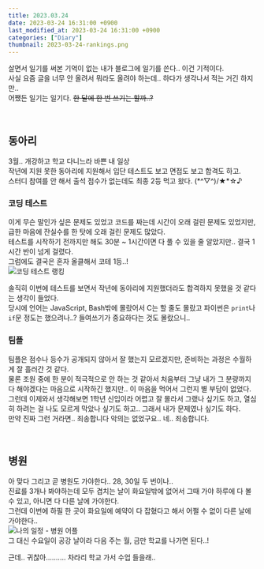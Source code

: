 ```yaml
---
title: 2023.03.24
date: 2023-03-24 16:31:00 +0900
last_modified_at: 2023-03-24 16:31:00 +0900
categories: ["Diary"]
thumbnail: 2023-03-24-rankings.png
---
```


살면서 일기를 써본 기억이 없는 내가 블로그에 일기를 쓴다.. 이건 기적이다.  
사실 요즘 글을 너무 안 올려서 뭐라도 올려야 하는데.. 하다가 생각나서 적는 거긴 하지만..  
어쨌든 일기는 일기다. ~~한 달에 한 번 쓰기는 할까..?~~

<br/>

## 동아리
3월.. 개강하고 학교 다니느라 바쁜 내 일상  
작년에 지원 못한 동아리에 지원해서 입단 테스트도 보고 면접도 보고 합격도 하고.  
스터디 참여를 안 해서 출석 점수가 없는데도 최종 2등 먹고 왔다. (\*^▽^)/★\*☆♪

### 코딩 테스트
이게 무슨 말인가 싶은 문제도 있었고 코드를 짜는데 시간이 오래 걸린 문제도 있었지만, 급한 마음에 잔실수를 한 탓에 오래 걸린 문제도 많았다.  
테스트를 시작하기 전까지만 해도 30분 ~ 1시간이면 다 풀 수 있을 줄 알았지만.. 결국 1시간 반이 넘게 걸렸다.  
그럼에도 결국은 혼자 올클해서 코테 1등..!  
![코딩 테스트 랭킹](2023-03-24-rankings.png)

솔직히 이번에 테스트를 보면서 작년에 동아리에 지원했더라도 합격하지 못했을 것 같다는 생각이 들었다.  
당시에 언어는 JavaScript, Bash밖에 몰랐어서 C는 할 줄도 몰랐고 파이썬은 `print`나 `if`문 정도는 했으려나..? 들여쓰기가 중요하다는 것도 몰랐으니..

### 팀플
팀플은 점수나 등수가 공개되지 않아서 잘 했는지 모르겠지만, 준비하는 과정은 수월하게 잘 흘러간 것 같다.  
물론 조원 중에 한 분이 적극적으로 안 하는 것 같아서 처음부터 그냥 내가 그 분량까지 다 해야겠다는 마음으로 시작하긴 했지만.. 이 마음을 먹어서 그런지 별 부담이 없었다.  
그런데 이제와서 생각해보면 1학년 신입이라 어렵고 잘 몰라서 그랬나 싶기도 하고, 열심히 하려는 걸 나도 모르게 막았나 싶기도 하고.. 그래서 내가 문제였나 싶기도 하다.  
만약 진짜 그런 거라면.. 죄송합니다 악의는 없었구요.. 네.. 죄송합니다.

<br/>

## 병원
아 맞다 그리고 곧 병원도 가야한다.. 28, 30일 두 번이나..  
진료를 3개나 봐야하는데 모두 겹치는 날이 화요일밖에 없어서 그때 가야 하루에 다 볼 수 있고, 아니면 다 다른 날에 가야한다.  
그런데 이번에 하필 한 곳이 화요일에 예약이 다 잡혔다고 해서 어쩔 수 없이 다른 날에 가야한다..  
![나의 일정 - 병원 어플](2023-03-24-app-capture.png)  
그 대신 수요일이 공강 날이라 다음 주는 월, 금만 학교를 나가면 된다..!

근데.. 귀찮아.......... 차라리 학교 가서 수업 들을래..
